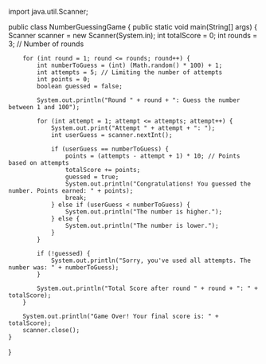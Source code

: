 import java.util.Scanner;

public class NumberGuessingGame {
    public static void main(String[] args) {
        Scanner scanner = new Scanner(System.in);
        int totalScore = 0;
        int rounds = 3; // Number of rounds

        for (int round = 1; round <= rounds; round++) {
            int numberToGuess = (int) (Math.random() * 100) + 1;
            int attempts = 5; // Limiting the number of attempts
            int points = 0;
            boolean guessed = false;

            System.out.println("Round " + round + ": Guess the number between 1 and 100");

            for (int attempt = 1; attempt <= attempts; attempt++) {
                System.out.print("Attempt " + attempt + ": ");
                int userGuess = scanner.nextInt();

                if (userGuess == numberToGuess) {
                    points = (attempts - attempt + 1) * 10; // Points based on attempts
                    totalScore += points;
                    guessed = true;
                    System.out.println("Congratulations! You guessed the number. Points earned: " + points);
                    break;
                } else if (userGuess < numberToGuess) {
                    System.out.println("The number is higher.");
                } else {
                    System.out.println("The number is lower.");
                }
            }

            if (!guessed) {
                System.out.println("Sorry, you've used all attempts. The number was: " + numberToGuess);
            }

            System.out.println("Total Score after round " + round + ": " + totalScore);
        }

        System.out.println("Game Over! Your final score is: " + totalScore);
        scanner.close();
    }
}
